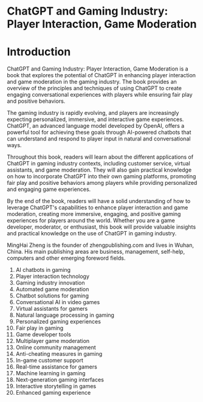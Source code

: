 # ChatGPT and Gaming Industry: Player Interaction, Game Moderation

# Introduction

ChatGPT and Gaming Industry: Player Interaction, Game Moderation is a book that explores the potential of ChatGPT in enhancing player interaction and game moderation in the gaming industry. The book provides an overview of the principles and techniques of using ChatGPT to create engaging conversational experiences with players while ensuring fair play and positive behaviors.

The gaming industry is rapidly evolving, and players are increasingly expecting personalized, immersive, and interactive game experiences. ChatGPT, an advanced language model developed by OpenAI, offers a powerful tool for achieving these goals through AI-powered chatbots that can understand and respond to player input in natural and conversational ways.

Throughout this book, readers will learn about the different applications of ChatGPT in gaming industry contexts, including customer service, virtual assistants, and game moderation. They will also gain practical knowledge on how to incorporate ChatGPT into their own gaming platforms, promoting fair play and positive behaviors among players while providing personalized and engaging game experiences.

By the end of the book, readers will have a solid understanding of how to leverage ChatGPT's capabilities to enhance player interaction and game moderation, creating more immersive, engaging, and positive gaming experiences for players around the world. Whether you are a game developer, moderator, or enthusiast, this book will provide valuable insights and practical knowledge on the use of ChatGPT in gaming industry.

MingHai Zheng is the founder of zhengpublishing.com and lives in Wuhan, China. His main publishing areas are business, management, self-help, computers and other emerging foreword fields.



1. AI chatbots in gaming
2. Player interaction technology
3. Gaming industry innovation
4. Automated game moderation
5. Chatbot solutions for gaming
6. Conversational AI in video games
7. Virtual assistants for gamers
8. Natural language processing in gaming
9. Personalized gaming experiences
10. Fair play in gaming
11. Game developer tools
12. Multiplayer game moderation
13. Online community management
14. Anti-cheating measures in gaming
15. In-game customer support
16. Real-time assistance for gamers
17. Machine learning in gaming
18. Next-generation gaming interfaces
19. Interactive storytelling in games
20. Enhanced gaming experience

